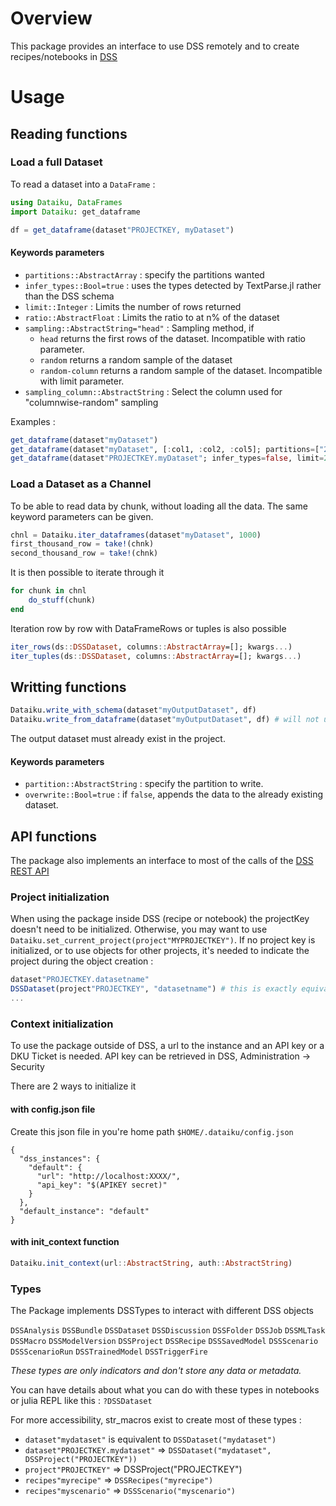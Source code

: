 # Overview
This package provides an interface to use DSS remotely and to create recipes/notebooks in [DSS](https://www.dataiku.com/dss/)

# Usage
## Reading functions
### Load a full Dataset
To read a dataset into a `DataFrame` :
```julia
using Dataiku, DataFrames
import Dataiku: get_dataframe

df = get_dataframe(dataset"PROJECTKEY, myDataset")
```
#### Keywords parameters
- `partitions::AbstractArray` : specify the partitions wanted
- `infer_types::Bool=true` : uses the types detected by TextParse.jl rather than the DSS schema
- `limit::Integer` : Limits the number of rows returned
- `ratio::AbstractFloat` : Limits the ratio to at n% of the dataset
- `sampling::AbstractString="head"` : Sampling method, if
    * `head` returns the first rows of the dataset. Incompatible with ratio parameter.
    * `random` returns a random sample of the dataset
    * `random-column` returns a random sample of the dataset. Incompatible with limit parameter.
- `sampling_column::AbstractString` : Select the column used for "columnwise-random" sampling

Examples :
```julia
get_dataframe(dataset"myDataset")
get_dataframe(dataset"myDataset", [:col1, :col2, :col5]; partitions=["2019-02", "2019-03"])
get_dataframe(dataset"PROJECTKEY.myDataset"; infer_types=false, limit=200, sampling="random")
```

### Load a Dataset as a Channel
To be able to read data by chunk, without loading all the data. The same keyword parameters can be given.
```julia
chnl = Dataiku.iter_dataframes(dataset"myDataset", 1000)
first_thousand_row = take!(chnk)
second_thousand_row = take!(chnk)
```
It is then possible to iterate through it
```julia
for chunk in chnl
    do_stuff(chunk)
end
```
Iteration row by row with DataFrameRows or tuples is also possible
```julia
iter_rows(ds::DSSDataset, columns::AbstractArray=[]; kwargs...)
iter_tuples(ds::DSSDataset, columns::AbstractArray=[]; kwargs...)
```
## Writting functions
```julia
Dataiku.write_with_schema(dataset"myOutputDataset", df)
Dataiku.write_from_dataframe(dataset"myOutputDataset", df) # will not upgrade the schema
```
The output dataset must already exist in the project.
#### Keywords parameters
- `partition::AbstractString` : specify the partition to write.
- `overwrite::Bool=true` : if `false`, appends the data to the already existing dataset.

## API functions
The package also implements an interface to most of the calls of the [DSS REST API](https://doc.dataiku.com/dss/api/5.0/rest/)

### Project initialization
When using the package inside DSS (recipe or notebook) the projectKey doesn't need to be initialized. Otherwise, you may want to use `Dataiku.set_current_project(project"MYPROJECTKEY")`.
If no project key is initialized, or to use objects for other projects, it's needed to indicate the project during the object creation :
```julia
dataset"PROJECTKEY.datasetname"
DSSDataset(project"PROJECTKEY", "datasetname") # this is exactly equivalent to the last line
...
```

### Context initialization
To use the package outside of DSS, a url to the instance and an API key or a DKU Ticket is needed. 
API key can be retrieved in DSS, Administration -> Security

There are 2 ways to initialize it
#### with config.json file
Create this json file in you're home path `$HOME/.dataiku/config.json`
```
{
  "dss_instances": {
    "default": {
      "url": "http://localhost:XXXX/",
      "api_key": "$(APIKEY secret)"
    }
  },
  "default_instance": "default"
}
```
#### with init_context function
```julia
Dataiku.init_context(url::AbstractString, auth::AbstractString)
```

### Types
The Package implements DSSTypes to interact with different DSS objects

`DSSAnalysis` `DSSBundle` `DSSDataset` `DSSDiscussion` `DSSFolder` `DSSJob` `DSSMLTask` `DSSMacro` `DSSModelVersion` `DSSProject` `DSSRecipe` `DSSSavedModel` `DSSScenario` `DSSScenarioRun` `DSSTrainedModel` `DSSTriggerFire`

 
*These types are only indicators and don't store any data or metadata.*

You can have details about what you can do with these types in notebooks or julia REPL like this : `?DSSDataset`

For more accessibility, str_macros exist to create most of these types :
* `dataset"mydataset"` is equivalent to `DSSDataset("mydataset")`
* `dataset"PROJECTKEY.mydataset"` => `DSSDataset("mydataset", DSSProject("PROJECTKEY"))`
* `project"PROJECTKEY"` => DSSProject("PROJECTKEY")
* `recipes"myrecipe"` => `DSSRecipes("myrecipe")`
* `recipes"myscenario"` => `DSSScenario("myscenario")`









